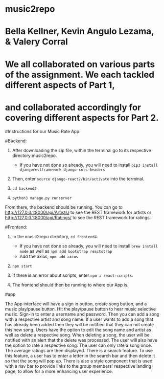 # music2repo

# Bella Kellner, Kevin Angulo Lezama, & Valery Corral

# We all collaborated on various parts of the assignment. We each tackled different aspects of Part 1,
# and collaborated accordingly for covering different aspects for Part 2.

#Instructions for our Music Rate App

#Backend:
 1. After downloading the zip file, within the terminal go to its respective directory:music2repo.
      * If you have not done so already, you will need to install `pip3 install djangorestframework django-cors-headers`

 2. Then, enter `source django-react2/bin/activate` into the terminal.

 3. `cd backend2`

 4. `python3 manage.py runserver`

 From there, the backend should be running. You can go to http://127.0.0.1:8000/api/Artists/ to see the
 REST framework for artists or http://127.0.0.1:8000/api/Ratings/ to see the REST framework for ratings.

#Frontend:

1. In the music2repo directory, `cd frontend4`.

    * If you have not done so already, you will need to install `brew install node` as well as
      `npm add bootstrap reactstrap`
    * Add the axios, `npm add axios`    

2. `npm start`

3. If there is an error about scripts, enter `npm i react-scripts`.

4. The frontend should then be running to where our App is.

#app

The App interface will have a sign in button, create song button, and a music play/pause button.
Hit the play/pause button to hear music selective music.
Sign-in to enter a username and password. Then you can add a song with a respective artist and song
name. If a user wants to add a song that has already been added then they will be notified that they
can not create this new song. Users have the option to edit the song name and artist as well as delete
a respective song. When deleting a song, the user will be notified with an alert that the delete was
processed. The user will also have the option to rate a respective song. The user can only rate a song once. The average ratings are then displayed. There is a search feature. To use this feature, a user has to enter a letter in the search bar and then delete it so that the song will pop up. There is also a style component that is used with a nav bar to provide links to the group members' respective landing page, to allow for a more enhancing user experience.
